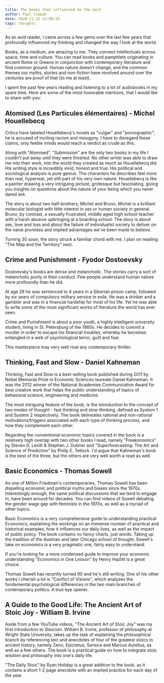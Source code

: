 ```yaml
---
title: The books that influenced me the most
author: Paul Csapak
date: 2020-11-25 15:00:25
tags: thoughts
---
```


As an avid reader, I came across a few gems over the last few years that profoundly influenced my thinking and changed the way I look at the world. 

<!-- more -->

Books, as a medium, are amazing to me. They connect intellectuals across space, time and culture. You can read books and pamphlets originating in ancient Rome or Greece in conjunction with contemporary literature and find common ground. Human nature doesn't change, and the common themes our myths, stories and non-fiction have revolved around over the centuries are proof of that (to me at least).

I spent the past few years reading and listening to a lot of audiobooks in my spare time. Here are some of the most honorable mentions, that I would like to share with you:

## Atomised (Les Particules élémentaires) - Michel Houellebecq

Critics have labeled Houellebecq's novels as "vulgar" and "pornographic", he is accused of inciting racism and misogyny. I have to disregard these claims, only feeble minds would reach a verdict as crude as this. 

Along with "Atomised", "Submission" are the only two books in my life I couldn't put away until they were finished. No other writer was able to draw me into their work, into the world they created as much as Houellebecq did. His writing style is incredibly vivid, honest and true. His political and sociological analysis is pure genius. The characters he describes feel more than real, hyperreal, yet still part of his very own nature. Houellebecq is like a painter drawing a very intriguing picture, grotesque but fascinating, giving you insights on questions about the nature of your being which you never dared ask.

The story is about two half-brothers, Michel and Bruno. Michel is a brilliant molecular biologist with little interest in sex or human society in general. Bruno, by contrast, a sexually frustrated, middle aged high school teacher with a harsh abusive upbringing at a boarding school. The story is about sex, love and loss and about the failure of individualist society to deliver on the naive promises and implied advantages we've been made to believe. 

Turning 30 soon, the story struck a familiar chord with me. I plan on reading "The Map and the Territory" next.

## Crime and Punishment - Fyodor Dostoevsky

Dostoevsky's books are dense and melancholic. The stories carry a sort of melancholic purity in their conduct. Few people understand human nature more profoundly than he did.

At age 28 he was sentenced to 4 years in a Siberian prison camp, followed by six years of compulsory military service in exile. He was a drinker and a gambler and was in a financial hardship for most of his life. Yet he was able to write some of the most significant works of literature the world has ever seen. 

Crime and Punishment is about a poor youth, a highly intelligent university student, living in St. Petersburg of the 1860s. He decides to commit a murder in order to escape his financial troubles, whereby he becomes entangled in a web of psychological terror, guilt and fear.

This masterpiece may very well rival any contemporary thriller.

## Thinking, Fast and Slow - Daniel Kahneman

Thinking, Fast and Slow is a best-selling book published during 2011 by Nobel Memorial Prize in Economic Sciences laureate Daniel Kahneman. It was the 2012 winner of the National Academies Communication Award for best creative work that helps the public understanding of topics of behavioral science, engineering and medicine.

The most intriguing feature of the book, is the introduction to the concept of two modes of thought - fast thinking and slow thinking, defined as System 1 and System 2 respectively. The book delineates rational and non-rational motivations/triggers associated with each type of thinking process, and how they complement each other.

Regarding the conventional economic topics covered in the book is a relatively high overlap with two other books I read, namely "Freakonomics" by Steven D. Levitt & Stephen J. Dubner and "Superforecasting: The Art and Science of Prediction" by Philip E. Tetlock. I'd argue that Kahneman's book is the best of the three, but the others are very well worth a read as well.

## Basic Economics - Thomas Sowell

As one of Milton Friedman's contemporaries, Thomas Sowell has been dispelling economic and political myths and biases since the 1970s. Interestingly enough, the same political discussions that we tend to engage in, have been around for decades. You can find videos of Sowell debating the gender wage gap with feminists in the 1970s, as well as a myriad of other topics.

Basic Economics is a very comprehensive guide to understanding practical Economics, explaining the workings on an immense number of practical and historical examples, how it influences our daily lives, as well as the impact of public policy. The book contains no fancy charts, just words. Taking up the tradition of the Austrian and later Chicago school of thought, Sowell's take on economics is a very pragmatic one, fairly easy to understand.

If you're looking for a more condensed guide to improve your economic understanding "Economics in One Lesson" by Henry Hazlitt is a great choice. 

Thomas Sowell has recently turned 90 and he's still writing. One of his other works I cherish a lot is "Conflict of Visions", which analyzes the fundamental psychological differences in the two main branches of contemporary politics. A true eye opener.

## A Guide to the Good Life: The Ancient Art of Stoic Joy - William B. Irvine

Aside from a few YouTube videos, "The Ancient Art of Stoic Joy" was my first introduction to Stoicism. William B. Irvine, professor of philosophy at Wright State University, takes up the task of explaining the philosophical branch by referencing text and anecdotes of four of the greatest stoics in ancient history, namely Zeno, Epictetus, Seneca and Marcus Aurelius, as well as a few others. The book is a practical guide on how to integrate stoic wisdom and philosophy into one's daily life.

"The Daily Stoic" by Ryan Holiday is a great addition to the book, as it contains a short 1-2 page anecdote with an implied practice for each day of the year.


